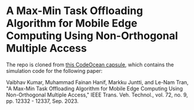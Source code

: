 # A Max-Min Task Offloading Algorithm for Mobile Edge Computing Using Non-Orthogonal Multiple Access

The repo is cloned from [this CodeOcean capsule](https://codeocean.com/capsule/7475905/tree/v1), which contains the simulation code for the following paper:

Vaibhav Kumar, Muhammad Fainan Hanif, Markku Juntti, and Le-Nam Tran, "A Max-Min Task Offloading Algorithm for Mobile Edge Computing Using Non-Orthogonal Multiple Access," IEEE Trans. Veh. Technol.,  vol. 72, no. 9, pp. 12332 - 12337, Sep. 2023.
